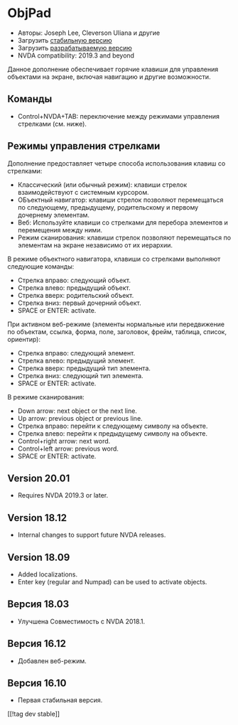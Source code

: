 # ObjPad #

* Авторы: Joseph Lee, Cleverson Uliana и другие
* Загрузить [стабильную версию][1]
* Загрузить [разрабатываемую версию][2]
* NVDA compatibility: 2019.3 and beyond

Данное дополнение обеспечивает горячие клавиши для управления объектами на
экране, включая навигацию и другие возможности.

## Команды

* Control+NVDA+TAB: переключение между режимами управления стрелками
  (см. ниже).

## Режимы управления стрелками

Дополнение предоставляет четыре способа использования клавиш со стрелками:

* Классический (или обычный режим): клавиши стрелок взаимодействуют с
  системным курсором.
* ОБъектный навигатор: клавиши стрелок позволяют перемещаться по следующему,
  предыдущему, родительскому и первому дочернему элементам.
* Веб: Используйте клавиши со стрелками для перебора элементов и перемещения
  между ними.
* Режим сканирования: клавиши стрелок позволяют перемещаться по элементам на
  экране независимо от их иерархии.

В режиме объектного навигатора, клавиши со стрелками выполняют следующие
команды:

* Стрелка вправо: следующий объект.
* Стрелка влево: предыдущий объект.
* Стрелка вверх: родительский объект.
* Стрелка вниз: первый дочерний объект.
* SPACE or ENTER: activate.

При активном веб-режиме (элементы нормальные или передвижение по объектам,
ссылка, форма, поле, заголовок, фрейм, таблица, список, ориентир):

* Стрелка вправо: следующий элемент.
* Стрелка влево: предыдущий элемент.
* Стрелка вверх: предыдущий тип элемента.
* Стрелка вниз: следующий тип элемента.
* SPACE or ENTER: activate.

В режиме сканирования:

* Down arrow: next object or the next line.
* Up arrow: previous object or previous line.
* Стрелка вправо: перейти к следующему символу на объекте.
* Стрелка влево: перейти к предыдущему символу на объекте.
* Control+right arrow: next word.
* Control+left arrow: previous word.
* SPACE or ENTER: activate.

## Version 20.01

* Requires NVDA 2019.3 or later.

## Version 18.12

* Internal changes to support future NVDA releases.

## Version 18.09

* Added localizations.
* Enter key (regular and Numpad) can be used to activate objects.

## Версия 18.03

* Улучшена Совместимость с NVDA 2018.1.

## Версия 16.12

* Добавлен веб-режим.

## Версия 16.10

* Первая стабильная версия.

[[!tag dev stable]]

[1]: https://addons.nvda-project.org/files/get.php?file=objPad

[2]: https://addons.nvda-project.org/files/get.php?file=objPad-dev
